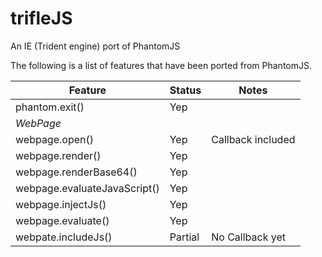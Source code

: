 trifleJS
========

An IE (Trident engine) port of PhantomJS


The following is a list of features that have been ported from PhantomJS.

|Feature                      | Status   | Notes                        |
|-----------------------------|----------|------------------------------|
|phantom.exit()               | Yep      |                              |
|*WebPage*|
|webpage.open()               | Yep      | Callback included            |
|webpage.render()             | Yep      |                              |
|webpage.renderBase64()       | Yep      |                              |
|webpage.evaluateJavaScript() | Yep      |                              |
|webpage.injectJs()           | Yep      |                              |
|webpage.evaluate()           | Yep      |                              |
|webpate.includeJs()          | Partial  | No Callback yet              |
